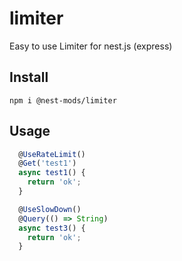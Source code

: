 # limiter

Easy to use Limiter for nest.js (express)

## Install

`npm i @nest-mods/limiter`

## Usage

```ts
  @UseRateLimit()
  @Get('test1')
  async test1() {
    return 'ok';
  }

  @UseSlowDown()
  @Query(() => String)
  async test3() {
    return 'ok';
  }
```
